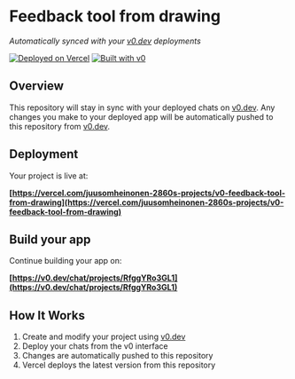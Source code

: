 # Feedback tool from drawing

*Automatically synced with your [v0.dev](https://v0.dev) deployments*

[![Deployed on Vercel](https://img.shields.io/badge/Deployed%20on-Vercel-black?style=for-the-badge&logo=vercel)](https://vercel.com/juusomheinonen-2860s-projects/v0-feedback-tool-from-drawing)
[![Built with v0](https://img.shields.io/badge/Built%20with-v0.dev-black?style=for-the-badge)](https://v0.dev/chat/projects/RfggYRo3GL1)

## Overview

This repository will stay in sync with your deployed chats on [v0.dev](https://v0.dev).
Any changes you make to your deployed app will be automatically pushed to this repository from [v0.dev](https://v0.dev).

## Deployment

Your project is live at:

**[https://vercel.com/juusomheinonen-2860s-projects/v0-feedback-tool-from-drawing](https://vercel.com/juusomheinonen-2860s-projects/v0-feedback-tool-from-drawing)**

## Build your app

Continue building your app on:

**[https://v0.dev/chat/projects/RfggYRo3GL1](https://v0.dev/chat/projects/RfggYRo3GL1)**

## How It Works

1. Create and modify your project using [v0.dev](https://v0.dev)
2. Deploy your chats from the v0 interface
3. Changes are automatically pushed to this repository
4. Vercel deploys the latest version from this repository